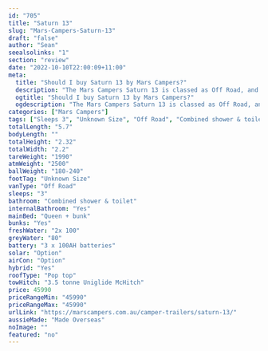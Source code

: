 ```yaml
---
id: "705"
title: "Saturn 13"
slug: "Mars-Campers-Saturn-13"
draft: "false"
author: "Sean"
seealsolinks: "1"
section: "review"
date: "2022-10-10T22:00:09+11:00"
meta:
  title: "Should I buy Saturn 13 by Mars Campers?"
  description: "The Mars Campers Saturn 13 is classed as Off Road, and sleeps 3 people. It is Made Overseas and comes in at Unknown Size. It generally has Combined shower & toilet."
  ogtitle: "Should I buy Saturn 13 by Mars Campers?"
  ogdescription: "The Mars Campers Saturn 13 is classed as Off Road, and sleeps 3 people. It is Made Overseas and comes in at Unknown Size. It generally has Combined shower & toilet."
categories: ["Mars Campers"]
tags: ["Sleeps 3", "Unknown Size", "Off Road", "Combined shower & toilet", "Pop top", "Under 50k", "Made Overseas"]
totalLength: "5.7"
bodyLength: ""
totalHeight: "2.32"
totalWidth: "2.2"
tareWeight: "1990"
atmWeight: "2500"
ballWeight: "180-240"
footTag: "Unknown Size"
vanType: "Off Road"
sleeps: "3"
bathroom: "Combined shower & toilet"
internalBathroom: "Yes"
mainBed: "Queen + bunk"
bunks: "Yes"
freshWater: "2x 100"
greyWater: "80"
battery: "3 x 100AH batteries"
solar: "Option"
airCon: "Option"
hybrid: "Yes"
roofType: "Pop top"
towHitch: "3.5 tonne Uniglide McHitch"
price: 45990
priceRangeMin: "45990"
priceRangeMax: "45990"
urlLink: "https://marscampers.com.au/camper-trailers/saturn-13/"
aussieMade: "Made Overseas"
noImage: ""
featured: "no"
---
```

